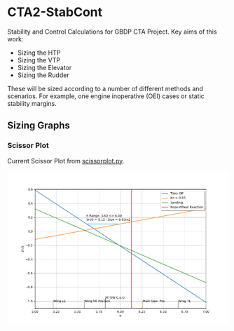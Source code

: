 # CTA2-StabCont
Stability and Control Calculations for GBDP CTA Project. Key aims of this work:

- Sizing the HTP
- Sizing the VTP
- Sizing the Elevator
- Sizing the Rudder

These will be sized according to a number of different methods and scenarios. For example, one engine inoperative (OEI) cases or static stability margins.

## Sizing Graphs
### Scissor Plot
Current Scissor Plot from <a href="scissorplot.py">scissorplot.py</a>.
<p align="center">
<img src="tailplot.png?raw=true" />
</p>
